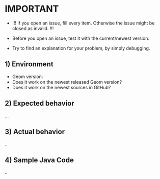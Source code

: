 # IMPORTANT 
- !!! If you open an issue, fill every item. Otherwise the issue might be closed as invalid. !!!

- Before you open an issue, test it with the current/newest version.
- Try to find an explanation for your problem, by simply debugging.

## 1) Environment
- Geom version:
- Does it work on the newest released Geom version?
- Does it work on the newest sources in GitHub? 

## 2) Expected behavior
...

## 3) Actual behavior
..

## 4) Sample Java Code
..
